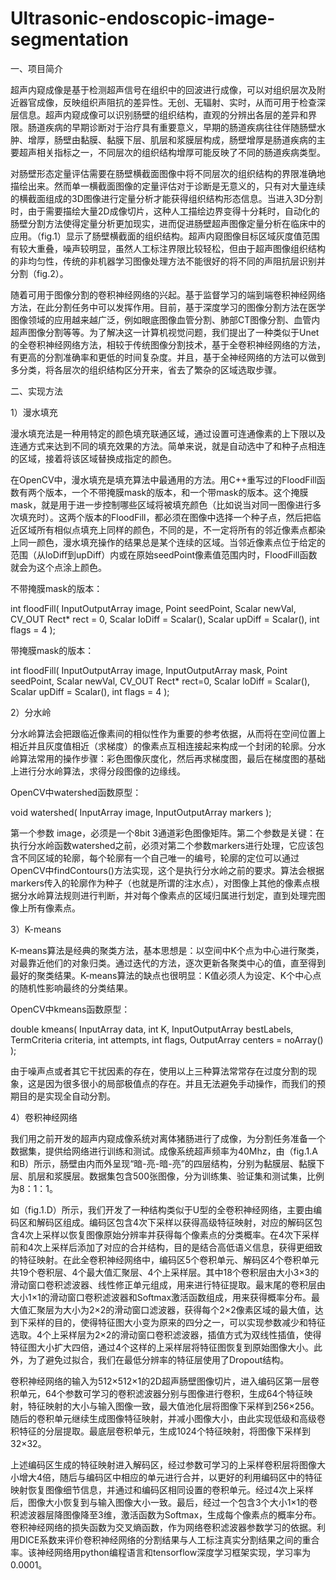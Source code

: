 # Ultrasonic-endoscopic-image-segmentation

一、项目简介

超声内窥成像是基于检测超声信号在组织中的回波进行成像，可以对组织层次及附近器官成像，反映组织声阻抗的差异性。无创、无辐射、实时，从而可用于检查深层信息。超声内窥成像可以识别肠壁的组织结构，直观的分辨出各层的差异和界限。肠道疾病的早期诊断对于治疗具有重要意义，早期的肠道疾病往往伴随肠壁水肿、增厚，肠壁由黏膜、黏膜下层、肌层和浆膜层构成，肠壁增厚是肠道疾病的主要超声相关指标之一，不同层次的组织结构增厚可能反映了不同的肠道疾病类型。

对肠壁形态定量评估需要在肠壁横截面图像中将不同层次的组织结构的界限准确地描绘出来。然而单一横截面图像的定量评估对于诊断是无意义的，只有对大量连续的横截面组成的3D图像进行定量分析才能获得组织结构形态信息。当进入3D分割时，由于需要描绘大量2D成像切片，这种人工描绘边界变得十分耗时，自动化的肠壁分割方法使得定量分析更加现实，进而促进肠壁超声图像定量分析在临床中的应用。（fig.1）显示了肠壁横截面的组织结构。超声内窥图像目标区域灰度值范围有较大重叠，噪声较明显，虽然人工标注界限比较轻松，但由于超声图像组织结构的非均匀性，传统的非机器学习图像处理方法不能很好的将不同的声阻抗层识别并分割（fig.2）。

随着可用于图像分割的卷积神经网络的兴起。基于监督学习的端到端卷积神经网络方法，在此分割任务中可以发挥作用。目前，基于深度学习的图像分割方法在医学图像领域的应用越来越广泛，例如眼底图像血管分割、肺部CT图像分割、血管内超声图像分割等等。为了解决这一计算机视觉问题，我们提出了一种类似于Unet的全卷积神经网络方法，相较于传统图像分割技术，基于全卷积神经网络的方法，有更高的分割准确率和更低的时间复杂度。并且，基于全神经网络的方法可以做到多分类，将各层次的组织结构区分开来，省去了繁杂的区域选取步骤。

二、实现方法

1）漫水填充

漫水填充法是一种用特定的颜色填充联通区域，通过设置可连通像素的上下限以及连通方式来达到不同的填充效果的方法。简单来说，就是自动选中了和种子点相连的区域，接着将该区域替换成指定的颜色。

在OpenCV中，漫水填充是填充算法中最通用的方法。用C++重写过的FloodFill函数有两个版本，一个不带掩膜mask的版本，和一个带mask的版本。这个掩膜mask，就是用于进一步控制哪些区域将被填充颜色（比如说当对同一图像进行多次填充时）。这两个版本的FloodFill，都必须在图像中选择一个种子点，然后把临近区域所有相似点填充上同样的颜色，不同的是，不一定将所有的邻近像素点都染上同一颜色，漫水填充操作的结果总是某个连续的区域。当邻近像素点位于给定的范围（从loDiff到upDiff）内或在原始seedPoint像素值范围内时，FloodFill函数就会为这个点涂上颜色。

不带掩膜mask的版本：

int floodFill( InputOutputArray image, Point seedPoint, Scalar newVal, CV_OUT Rect* rect = 0, Scalar loDiff = Scalar(), Scalar upDiff = Scalar(), int flags = 4 );

带掩膜mask的版本：

int floodFill( InputOutputArray image, InputOutputArray mask, Point seedPoint, Scalar newVal, CV_OUT Rect* rect=0, Scalar loDiff = Scalar(), Scalar upDiff = Scalar(), int flags = 4 );


2）分水岭

分水岭算法会把跟临近像素间的相似性作为重要的参考依据，从而将在空间位置上相近并且灰度值相近（求梯度）的像素点互相连接起来构成一个封闭的轮廓。分水岭算法常用的操作步骤：彩色图像灰度化，然后再求梯度图，最后在梯度图的基础上进行分水岭算法，求得分段图像的边缘线。

OpenCV中watershed函数原型：

void watershed( InputArray image, InputOutputArray markers );

第一个参数 image，必须是一个8bit 3通道彩色图像矩阵。第二个参数是关键：在执行分水岭函数watershed之前，必须对第二个参数markers进行处理，它应该包含不同区域的轮廓，每个轮廓有一个自己唯一的编号，轮廓的定位可以通过OpenCV中findContours()方法实现，这个是执行分水岭之前的要求。算法会根据markers传入的轮廓作为种子（也就是所谓的注水点），对图像上其他的像素点根据分水岭算法规则进行判断，并对每个像素点的区域归属进行划定，直到处理完图像上所有像素点。

3）K-means

K-means算法是经典的聚类方法，基本思想是：以空间中K个点为中心进行聚类，对最靠近他们的对象归类。通过迭代的方法，逐次更新各聚类中心的值，直至得到最好的聚类结果。K-means算法的缺点也很明显：K值必须人为设定、K个中心点的随机性影响最终的分类结果。

OpenCV中kmeans函数原型：

double kmeans( InputArray data, int K, InputOutputArray bestLabels, TermCriteria criteria, int attempts, int flags, OutputArray centers = noArray() );

由于噪声点或者其它干扰因素的存在，使用以上三种算法常常存在过度分割的现象，这是因为很多很小的局部极值点的存在。并且无法避免手动操作，而我们的预期目的是实现全自动分割。

4）卷积神经网络

我们用之前开发的超声内窥成像系统对离体猪肠进行了成像，为分割任务准备一个数据集，提供给网络进行训练和测试。成像系统超声频率为40Mhz，由（fig.1.A和B）所示，肠壁由内而外呈现“暗-亮-暗-亮”的四层结构，分别为黏膜层、黏膜下层、肌层和浆膜层。数据集包含500张图像，分为训练集、验证集和测试集，比例为8：1：1。

如（fig.1.D）所示，我们开发了一种结构类似于U型的全卷积神经网络，主要由编码区和解码区组成。编码区包含4次下采样以获得高级特征映射，对应的解码区包含4次上采样以恢复图像原始分辨率并获得每个像素点的分类概率。在4次下采样前和4次上采样后添加了对应的合并结构，目的是结合高低语义信息，获得更细致的特征映射。在此全卷积神经网络中，编码区5个卷积单元、解码区4个卷积单元共19个卷积层、4个最大值汇聚层、4个上采样层。其中18个卷积层由大小3×3的滑动窗口卷积滤波器、线性修正单元组成，用来进行特征提取。最末尾的卷积层由大小1×1的滑动窗口卷积滤波器和Softmax激活函数组成，用来获得概率分布。最大值汇聚层为大小为2×2的滑动窗口滤波器，获得每个2×2像素区域的最大值，达到下采样的目的，使得特征图大小变为原来的四分之一，可以实现参数减少和特征选取。4个上采样层为2×2的滑动窗口卷积滤波器，插值方式为双线性插值，使得特征图大小扩大四倍，通过4个这样的上采样层将特征图恢复到原始图像大小。此外，为了避免过拟合，我们在最低分辨率的特征层使用了Dropout结构。

卷积神经网络的输入为512×512×1的2D超声肠壁图像切片，进入编码区第一层卷积单元，64个参数可学习的卷积滤波器分别与图像进行卷积，生成64个特征映射，特征映射的大小与输入图像一致，最大值池化层将图像下采样到256×256。随后的卷积单元继续生成图像特征映射，并减小图像大小，由此实现低级和高级卷积特征的分层提取。最底层卷积单元，生成1024个特征映射，将图像下采样到32×32。

上述编码区生成的特征映射进入解码区，经过参数可学习的上采样卷积层将图像大小增大4倍，随后与编码区中相应的单元进行合并，以更好的利用编码区中的特征映射恢复图像细节信息，并通过和编码区相同设置的卷积单元。经过4次上采样后，图像大小恢复到与输入图像大小一致。最后，经过一个包含3个大小1×1的卷积滤波器层降图像降至3维，激活函数为Softmax，生成每个像素点的概率分布。卷积神经网络的损失函数为交叉熵函数，作为网络卷积滤波器参数学习的依据。利用DICE系数来评价卷积神经网络的分割结果与人工标注真实分割结果之间的重合率。该神经网络用python编程语言和tensorflow深度学习框架实现，学习率为0.0001。
